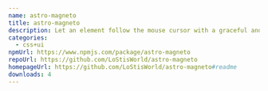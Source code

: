 ```yaml
---
name: astro-magneto
title: astro-magneto
description: Let an element follow the mouse cursor with a graceful and smooth motion.
categories:
  - css+ui
npmUrl: https://www.npmjs.com/package/astro-magneto
repoUrl: https://github.com/LoStisWorld/astro-magneto
homepageUrl: https://github.com/LoStisWorld/astro-magneto#readme
downloads: 4
---
```

